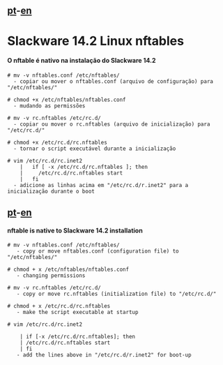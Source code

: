 ## [pt](#pt)-[en](#en)
# Slackware 14.2 Linux nftables
#### O nftable é nativo na instalação do Slackware 14.2 <a name="pt"></a>
```
# mv -v nftables.conf /etc/nftables/
  - copiar ou mover o nftables.conf (arquivo de configuração) para "/etc/nftables/"
```
```
# chmod +x /etc/nftables/nftables.conf
  - mudando as permissões
```
```
# mv -v rc.nftables /etc/rc.d/
  - copiar ou mover o rc.nftables (arquivo de inicialização) para "/etc/rc.d/"
```
```
# chmod +x /etc/rc.d/rc.nftables
  - tornar o script executável durante a inicialização
```
```
# vim /etc/rc.d/rc.inet2
	|   if [ -x /etc/rc.d/rc.nftables ]; then
	|     /etc/rc.d/rc.nftables start
	|   fi
  - adicione as linhas acima em "/etc/rc.d/r.inet2" para a inicialização durante o boot
```

## [pt](#pt)-[en](#en)
#### nftable is native to Slackware 14.2 installation <a name="en"></a>
```
# mv -v nftables.conf /etc/nftables/
   - copy or move nftables.conf (configuration file) to "/etc/nftables/"
```
```
# chmod + x /etc/nftables/nftables.conf
   - changing permissions
```
```
# mv -v rc.nftables /etc/rc.d/
   - copy or move rc.nftables (initialization file) to "/etc/rc.d/"
```
```
# chmod + x /etc/rc.d/rc.nftables
   - make the script executable at startup
```
```
# vim /etc/rc.d/rc.inet2

	| if [-x /etc/rc.d/rc.nftables]; then
	| /etc/rc.d/rc.nftables start
	| fi
   - add the lines above in "/etc/rc.d/r.inet2" for boot-up
```
